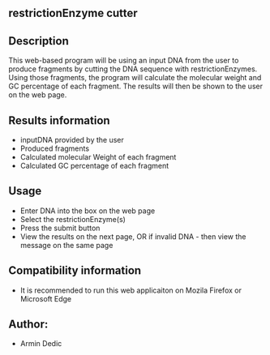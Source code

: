 ## restrictionEnzyme cutter 

## Description ##
This web-based program will be using an input DNA from the user to produce fragments by cutting the 
DNA sequence with restrictionEnzymes. Using those fragments, the program will calculate the molecular weight
and GC percentage of each fragment. The results will then be shown to the user on the web page.
 
## Results information ##
 * inputDNA provided by the user
 * Produced fragments
 * Calculated molecular Weight of each fragment
 * Calculated GC percentage of each fragment

## Usage ##
 * Enter DNA into the box on the web page
 * Select the restrictionEnzyme(s)
 * Press the submit button
 * View the results on the next page, OR if invalid DNA - then view the message on the same page

## Compatibility information ##
 * It is recommended to run this web applicaiton on Mozila Firefox or Microsoft Edge
 
## Author:
 * Armin Dedic
